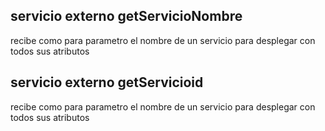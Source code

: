## servicio externo getServicioNombre
recibe como para parametro el nombre de un servicio para desplegar con todos sus atributos
## servicio externo getServicioid
recibe como para parametro el nombre de un servicio para desplegar con todos sus atributos